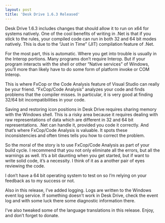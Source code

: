 ```yaml
---
layout: post  
title: 'Desk Drive 1.6.3 Released'
---
```

Desk Drive 1.6.3 includes changes that should allow it to run on x64 for systems natively. One of the cool benefits of writing in .Net is that if you stick to the rules, your compiled code can run in both 32 and 64 bit modes natively. This is due to the “Just in Time” (JIT) compilation feature of .Net.

For the most part, this is automatic. Where you get into trouble is usually in the Interop portions. Many programs don’t require Interop. But if your program interacts with the shell or other “Native services” of Windows, you’ll more than likely have to do some form of platform invoke or COM Interop.

This is where FxCop or the Code Analysis feature of Visual Studio can really be your friend. “FxCop/Code Analysis” analyzes your code and finds problems that the compiler misses. In particular, it is very good at finding 32/64 bit incompatibilities in your code. 

Saving and restoring icon positions in Desk Drive requires sharing memory with the Windows shell. This is a risky area because it requires dealing with raw representations of data which are different in 32 and 64 bit representations. .Net can handle it, provided you code it correctly. And that’s where FxCop/Code Analysis is valuable. It spots these inconsistencies and often times tells you how to correct the problem.

So the moral of the story is to use FxCop/Code Analysis as part of your build cycle. I recommend that you not only eliminate all the errors, but all the warnings as well. It’s a bit daunting when you get started, but if want to write solid code, it’s a necessity. I think of it as a another pair of eyes reviewing the code.

I don’t have a 64 bit operating system to test on so I’m relying on your feedback as to my success or not.

Also in this release, I’ve added logging. Logs are written to the Windows event log service. If something doesn’t work in Desk Drive, check the event log and with some luck there some diagnostic information there.

I’ve also tweaked some of the language translations in this release. Enjoy, and don’t forget to donate.
